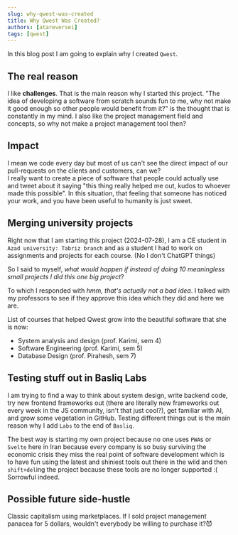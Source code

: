 ```yaml
---
slug: why-qwest-was-created
title: Why Qwest Was Created?
authors: [atareversei]
tags: [qwest]
---
```


In this blog post I am going to explain why I created `Qwest`.

<!--truncate-->

## The real reason

I like **challenges**.
That is the main reason why I started this project. "The idea of developing a software from scratch sounds fun to me, why not make it good enough so other people would benefit from it?" is the thought that is constantly in my mind. I also like the project management field and concepts, so why not make a project management tool then?

## Impact

I mean we code every day but most of us can't see the direct impact of our pull-requests on the clients and customers, can we?  
I really want to create a piece of software that people could actually use and tweet about it saying "this thing really helped me out, kudos to whoever made this possible".
In this situation, that feeling that someone has noticed your work, and you have been useful to humanity is just sweet.

## Merging university projects

Right now that I am starting this project (2024-07-28), I am a CE student in `Azad university: Tabriz branch` and as a student I had to work on assignments and projects for each course. (No I don't ChatGPT things)

So I said to myself, _what would happen if instead of doing 10 meaningless small projects I did this one big project_?

To which I responded with _hmm, that's actually not a bad idea_.
I talked with my professors to see if they approve this idea which they did and here we are.

List of courses that helped Qwest grow into the beautiful software that she is now:

- System analysis and design (prof. Karimi, sem 4)
- Software Engineering (prof. Karimi, sem 5)
- Database Design (prof. Pirahesh, sem 7)

## Testing stuff out in Basliq Labs

I am trying to find a way to think about system design, write backend code, try new frontend frameworks out (there are literally new frameworks out every week in the JS community, isn't that just cool?), get familiar with AI, and grow some vegetation in GitHub. Testing different things out is the main reason why I add `Labs` to the end of `Basliq`.

The best way is starting my own project because no one uses `PWA`s or `Svelte` here in Iran because every company is so busy surviving the economic crisis they miss the real point of software development which is to have fun using the latest and shiniest tools out there in the wild and then `shift+del`ing the project because these tools are no longer supported :( Sorrowful indeed.

## Possible future side-hustle

Classic capitalism using marketplaces.
If I sold project management panacea for 5 dollars, wouldn't everybody be willing to purchase it?😈
